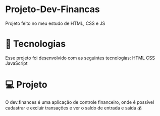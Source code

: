 # Projeto-Dev-Financas
Projeto feito no meu estudo de HTML, CSS e JS


<h1>🚀 Tecnologias</h1>
Esse projeto foi desenvolvido com as seguintes tecnologias:
HTML
CSS
JavaScript
<h1>💻 Projeto</h1>
O dev.finances é uma aplicação de controle financeiro, onde é possível cadastrar e excluir transações e ver o saldo de entrada e saída 💰
